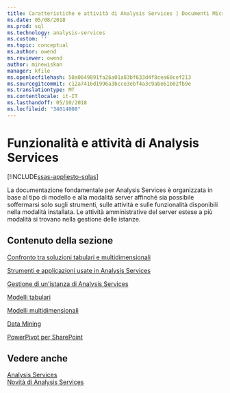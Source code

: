 ```yaml
---
title: Caratteristiche e attività di Analysis Services | Documenti Microsoft
ms.date: 05/08/2018
ms.prod: sql
ms.technology: analysis-services
ms.custom: ''
ms.topic: conceptual
ms.author: owend
ms.reviewer: owend
author: minewiskan
manager: kfile
ms.openlocfilehash: 50a0649891fa26a01a83bf633d4f8cea60cef213
ms.sourcegitcommit: c12a7416d1996a3bcce3ebf4a3c9abe61b02fb9e
ms.translationtype: MT
ms.contentlocale: it-IT
ms.lasthandoff: 05/10/2018
ms.locfileid: "34014008"
---
```

# <a name="analysis-services-features-and-tasks"></a>Funzionalità e attività di Analysis Services
[!INCLUDE[ssas-appliesto-sqlas](../includes/ssas-appliesto-sqlas.md)]

  La documentazione fondamentale per Analysis Services è organizzata in base al tipo di modello e alla modalità server affinché sia possibile soffermarsi solo sugli strumenti, sulle attività e sulle funzionalità disponibili nella modalità installata. Le attività amministrative del server estese a più modalità si trovano nella gestione delle istanze.  
  
## <a name="in-this-section"></a>Contenuto della sezione  
 [Confronto tra soluzioni tabulari e multidimensionali ](../analysis-services/comparing-tabular-and-multidimensional-solutions-ssas.md)  
  
 [Strumenti e applicazioni usate in Analysis Services](../analysis-services/tools-and-applications-used-in-analysis-services.md)  
  
 [Gestione di un'istanza di Analysis Services](../analysis-services/instances/analysis-services-instance-management.md)  
  
[Modelli tabulari](../analysis-services/tabular-models/tabular-models-ssas.md) 

[Modelli multidimensionali](../analysis-services/multidimensional-models/multidimensional-models-ssas.md)
  
 [Data Mining ](../analysis-services/data-mining/data-mining-ssas.md)  
  
 [PowerPivot per SharePoint ](../analysis-services/power-pivot-sharepoint/power-pivot-for-sharepoint-ssas.md)  
  
## <a name="see-also"></a>Vedere anche  
 [Analysis Services](../analysis-services/analysis-services.md)   
 [Novità di Analysis Services](../analysis-services/what-s-new-in-analysis-services.md)  
  
  

